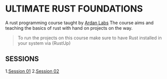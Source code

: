 # ULTIMATE RUST FOUNDATIONS
A rust programming course taught by [Ardan Labs](https://www.ardanlabs.com)
The course aims and teaching the basics of rust with hand on projects on the way.

> To run the projects on this course make sure to have Rust installed in your system via (RustUp)

## SESSIONS
1.[Session 01](https://github.com/mackoctavian/ultimate_rust/tree/master/session1)
2.[Session 02](https://github.com/mackoctavian/ultimate_rust/tree/master/session2)
